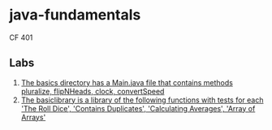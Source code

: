 # java-fundamentals
CF 401

## Labs
1. [The basics directory has a Main.java file that contains methods pluralize, flipNHeads, clock, convertSpeed](https://github.com/thatsjustjohn/java-fundamentals/tree/master/basics)
2. [The basiclibrary is a library of the following functions with tests for each 'The Roll Dice', 'Contains Duplicates', 'Calculating Averages', 'Array of Arrays'](https://github.com/thatsjustjohn/java-fundamentals/tree/master/basiclibrary)
